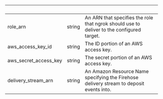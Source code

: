 <!-- Code generated for API Clients. DO NOT EDIT. -->

| &nbsp; | &nbsp; | &nbsp; |
|---|---|---|
| role_arn | string | An ARN that specifies the role that ngrok should use to deliver to the configured target. |
| aws_access_key_id | string | The ID portion of an AWS access key. |
| aws_secret_access_key | string | The secret portion of an AWS access key. |
| delivery_stream_arn | string | An Amazon Resource Name specifying the Firehose delivery stream to deposit events into. |